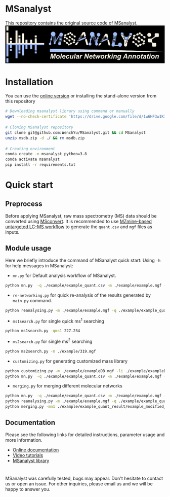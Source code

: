 # MSanalyst
This repository contains the original source code of MSanalyst. 
![MSanalystlogo](MSanalyst_logo.jpg)

# Installation
You can use the [online version](https://msanalyst.net/) or installing the stand-alone version from this repository
```bash
# Downloading msanalyst library using command or manually
wget --no-check-certificate 'https://drive.google.com/file/d/1w6HF3w1KIJlTz_QaVqqtN1BzkGDhDgzw/view?usp=sharing'

# Cloning MSanalyst repository
git clone git@github.com:WenchYu/MSanalyst.git && cd MSanalyst
unzip msdb.zip -d ./ && rm msdb.zip

# Creating environment
conda create -n msanalyst python=3.8
conda activate msanalyst
pip install -r requirements.txt
```


# Quick start
## Preprocess
Before applying MSanalyst, raw mass spectrometry (MS) data should be converted using [MSconvert](https://mzmine.github.io/mzmine_documentation/data_conversion.html). 
It is recommended to use [MZmine-based untargeted LC-MS workflow](https://mzmine.github.io/mzmine_documentation/workflows/lcmsworkflow/lcms-workflow.html) 
to generate the `quant.csv` and `mgf` files as inputs. 

## Module usage
Here we briefly introduce the command of MSanalyst quick start:
Using `-h` for help messages in MSanalyst: 

- `mn.py` 
for Default analysis workflow of MSanalyst.

```bash
python mn.py  -q ./example/example_quant.csv -m ./example/example.mgf -o ./example/
```

- `re-networking.py` for quick re-analysis of the results generated by `main.py` command.

```bash
python reanalysing.py -m ./example/example.mgf -q ./example/example_quant.csv -scm neutral_loss -scs 0.5 -scp 4
```

- `ms1search.py`
for single quick ms<sup>1</sup> searching

```bash
python ms1search.py -qms1 227.234
```

- `ms2search.py` 
for single ms<sup>2</sup> searching

```bash
python ms2search.py -m ./example/319.mgf
```

- `customizing.py` 
for generating customized mass library

```bash
python customizing.py -m ./example/exampleDB.mgf -li ./example/exampleDB.xlsx -o ./msdb/
python mn.py  -q ./example/example_quant.csv -m ./example/example.mgf -o ./example/ -e1f ./msdb/exampleDB_ms1.csv -e2f ./msdb/exampleDB_ms2.json
```

- `merging.py`
for merging different molecular networks

```bash
python mn.py  -q ./example/example_quant.csv -m ./example/example.mgf -o ./example/
python reanalysing.py -m ./example/example.mgf -q ./example/example_quant.csv -scm neutral_loss -scs 0.5 -scp 4
python merging.py -mn1 ./example/example_quant_result/example_modified_cosine_0.7_5.graphml -mn2 ./example/example_quant_result/example_neutral_loss_0.5_4.graphml -o ./example/
```

## Documentation
Please see the following links for detailed instructions, parameter usage and more information.
- [Online documentation](https://msanalyst.net/a/about) 
- [Video tutorials](https://msanalyst.net/a/about)
- [MSanalyst library](https://drive.google.com/file/d/1w6HF3w1KIJlTz_QaVqqtN1BzkGDhDgzw/view)

# 
MSanalyst was carefully tested, bugs may appear. Don't hesitate to contact us or open an issue. 
For other inquiries, please email us and we will be happy to answer you.
